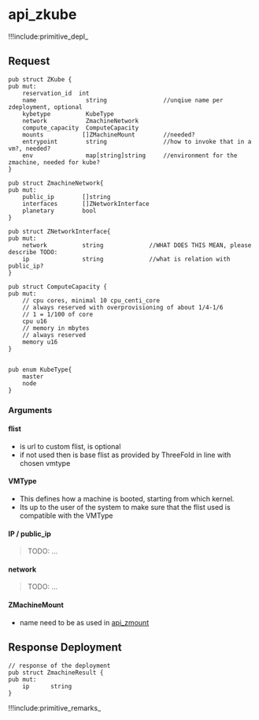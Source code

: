 # api_zkube

!!!include:primitive_depl_

## Request

```golang
pub struct ZKube {
pub mut:
	reservation_id	int
	name			  string				//unqiue name per zdeployment, optional
    kybetype          KubeType
	network 		  ZmachineNetwork
	compute_capacity  ComputeCapacity
	mounts  		 []ZMachineMount        //needed?
	entrypoint		  string 				//how to invoke that in a vm?, needed?
	env         	  map[string]string 	//environment for the zmachine, needed for kube?
}

pub struct ZmachineNetwork{
pub mut:
	public_ip		 []string
	interfaces       []ZNetworkInterface
	planetary		 bool
}

pub struct ZNetworkInterface{
pub mut:
	network          string				//WHAT DOES THIS MEAN, please describe TODO:
	ip               string				//what is relation with public_ip?
}

pub struct ComputeCapacity {
pub mut:
	// cpu cores, minimal 10 cpu_centi_core
	// always reserved with overprovisioning of about 1/4-1/6
	// 1 = 1/100 of core
	cpu u16
	// memory in mbytes
	// always reserved
	memory u16
}


pub enum KubeType{
	master
	node
}

```

### Arguments

#### flist

- is url to custom flist, is optional
- if not used then is base flist as provided by ThreeFold in line with chosen vmtype

#### VMType

- This defines how a machine is booted, starting from which kernel.
- Its up to the user of the system to make sure that the flist used is compatible with the VMType

#### IP / public_ip

> TODO: ...

#### network

> TODO: ...

#### ZMachineMount

- name need to be as used in [api_zmount](api_zmount)


## Response Deployment

```golang
// response of the deployment
pub struct ZmachineResult {
pub mut:
	ip      string
}
```

!!!include:primitive_remarks_